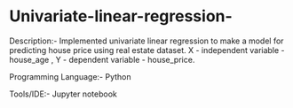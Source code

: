 # Univariate-linear-regression-

Description:-
Implemented univariate linear regression to make a model for predicting house price using real estate dataset. 
X - independent variable - house_age ,
Y - dependent variable   - house_price.

Programming Language:-
Python

Tools/IDE:-
Jupyter notebook




